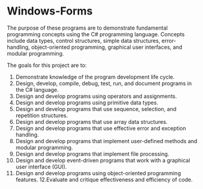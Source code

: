 # Windows-Forms


The purpose of these programs are to demonstrate fundamental programming concepts using the C# programming language. Concepts include data types, control structures, simple data structures, error-handling, object-oriented programming, graphical user interfaces, and modular programming.


The goals for this project are to:

1. Demonstrate knowledge of the program development life cycle.
2. Design, develop, compile, debug, test, run, and document programs in the C# language.
3. Design and develop programs using operators and assignments.
4. Design and develop programs using primitive data types.
5. Design and develop programs that use sequence, selection, and repetition structures.
6. Design and develop programs that use array data structures.
7. Design and develop programs that use effective error and exception handling.
8. Design and develop programs that implement user-defined methods and modular programming.
9. Design and develop programs that implement file processing.
10. Design and develop event-driven programs that work with a graphical user interface (GUI).
11. Design and develop programs using object-oriented programming features.
12.Evaluate and critique effectiveness and efficiency of code.
